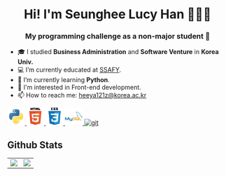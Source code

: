 <h1 align="center">Hi! I'm Seunghee Lucy Han  👩🏻‍💻 </h1>
<h3 align="center">My programming challenge as a non-major student 💭</h3>


- 🎓  I studied **Business Administration** and **Software Venture** in **Korea Univ.**
- 💻  I’m currently educated at [SSAFY](https://www.ssafy.com/).
- 🌱  I’m currently learning **Python**.
- 🔭  I'm interested in Front-end development.
- 📫  How to reach me: heeya121z@korea.ac.kr


<!-- <h4 align="left">Connect with me:</h4>
<p align="left">
<a href="https://linkedin.com/in/s" target="blank"><img align="center" src="https://cdn.jsdelivr.net/npm/simple-icons@3.0.1/icons/linkedin.svg" alt="s" height="30" width="40" /></a>
<a href="https://instagram.com/chengxxi" target="blank"><img align="center" src="https://cdn.jsdelivr.net/npm/simple-icons@3.0.1/icons/instagram.svg" alt="chengxxi" height="30" width="40" /></a>
<a href="https://www.hackerrank.com/heeya121hs" target="blank"><img align="center" src="https://cdn.jsdelivr.net/npm/simple-icons@3.0.1/icons/hackerrank.svg" alt="heeya121hs" height="30" width="40" /></a>
</p> -->
<!--<h4 align="left">Languages and Tools:</h4>-->
<p align="left">
    <a href="https://www.python.org" target="_blank"> <img src="https://raw.githubusercontent.com/devicons/devicon/master/icons/python/python-original.svg" alt="python" width="40" height="40"/> </a>
  <a href="https://www.w3.org/html/" target="_blank"> <img src="https://raw.githubusercontent.com/devicons/devicon/master/icons/html5/html5-original-wordmark.svg" alt="html5" width="40" height="40"/> </a> 
  <a href="https://www.w3schools.com/css/" target="_blank"> <img src="https://raw.githubusercontent.com/devicons/devicon/master/icons/css3/css3-original-wordmark.svg" alt="css3" width="40" height="40"/> </a>
  <a href="https://www.mysql.com/" target="_blank"> <img src="https://raw.githubusercontent.com/devicons/devicon/master/icons/mysql/mysql-original-wordmark.svg" alt="mysql" width="40" height="40"/> </a> 
  <a href="https://git-scm.com/" target="_blank"> <img src="https://www.vectorlogo.zone/logos/git-scm/git-scm-icon.svg" alt="git" width="40" height="40"/> </a> 
</p>

<!-- <p>&nbsp;<img align="left" src="https://github-readme-stats.vercel.app/api?username=chengxxi&show_icons=true&title_color=4a4681&text_color=47485c&locale=kr" alt="chengxxi" /></p> -->


## Github Stats  
<table><tr><td valign="top" width="50%">

<img src="https://github-readme-stats.vercel.app/api?username=chengxxi&show_icons=true&count_private=true&hide_border=true" align="left" style="width: 100%" />

</td><td valign="top" width="50%">

<img src="https://github-readme-stats.vercel.app/api/top-langs/?username=chengxxi&hide_border=true&layout=compact" align="left" style="width: 100%" />

</td></tr></table>  

<br/>  


